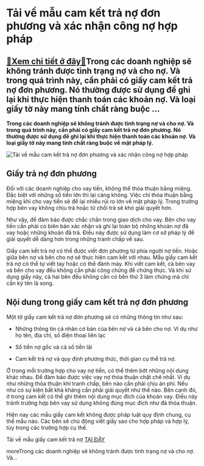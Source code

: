 Tải về mẫu cam kết trả nợ đơn phương và xác nhận công nợ hợp pháp
=================================================================

[:gift:Xem chi tiết ở đây:gift:](https://hddtvn.com/tai-ve-mau-cam-ket-tra-no-don-phuong-va-xac-nhan-cong-no-hop-phap/)Trong các doanh nghiệp sẽ không tránh được tình trạng nợ và cho nợ. Và trong quá trình này, cần phải có giấy cam kết trả nợ đơn phương. Nó thường được sử dụng để ghi lại khi thực hiện thanh toán các khoản nợ. Và loại giấy tờ này mang tính chất ràng buộc …
---------------------------------------------------------------------------------------------------------------------------------------------------------------------------------------------------------------------------------------------------------------

**Trong các doanh nghiệp sẽ không tránh được tình trạng nợ và cho nợ. Và trong quá trình này, cần phải có giấy cam kết trả nợ đơn phương. Nó thường được sử dụng để ghi lại khi thực hiện thanh toán các khoản nợ. Và loại giấy tờ này mang tính chất ràng buộc về mặt pháp lý.**


![Tải về mẫu cam kết trả nợ đơn phương và xác nhận công nợ hợp pháp](https://hddtvn.com/wp-content/uploads/2021/01/vay-tien-nhanh-nhat-e113.jpg)


Giấy trả nợ đơn phương
----------------------


Đối với các doanh nghiệp cho vay tiền, không thể thỏa thuận bằng miệng. Đặc biệt với những số tiền lớn thì lại càng không. Việc chỉ thỏa thuận bằng miệng khi cho vay tiền sẽ để lại nhiều rủi ro lớn về mặt pháp lý. Trong trường hợp bên vay không chịu trả hoặc từ chối trả sẽ khó giải quyết hơn.


Như vậy, để đảm bảo được chắc chắn trong giao dịch cho vay. Bên cho vay tiền cần phải có biên bản xác nhận và ghi lại toàn bộ những khoản nợ đã vay hoặc những khoản đã trả. Điều này được sử dụng làm cơ sở pháp lý để giải quyết dễ dàng hơn trong những tranh chấp về sau.


Giấy cam kết trả nợ có thể được viết đơn phương từ phía người nợ tiền. Hoặc giữa bên nợ và bên cho nợ sẽ thực hiện cam kết với nhau. Mẫu giấy cam kết trả nợ có thể tự viết tay hoặc có thể đánh máy. Khi viết cam kết, cả bên vay và bên cho vay đều không cần phải công chứng để chứng thực. Và khi sử dụng giấy này, cả hai bên đều không cần có bên thứ 3 làm chứng mà chỉ cần ký tên là xong.


Nội dung trong giấy cam kết trả nợ đơn phương
---------------------------------------------


Một tờ giấy cam kết trả nợ đơn phương sẽ có những thông tin như sau:




* Những thông tin cá nhân cơ bản của bên nợ và cả bên cho nợ. Ví dụ như họ tên, địa chỉ, số điện thoại liên lạc

* Số tiền nợ gốc và cả số tiền lãi

* Cam kết trả nợ và quy định phương thức, thời gian cụ thể trả nợ.



Ở trong mỗi trường hợp cho vay nợ tiền, có thể thêm bớt những nội dung khác nhau. Để đảm bảo được việc vay nợ thỏa thuận chặt chẽ nhất. Ví dụ như những thỏa thuận khi tranh chấp, bên nào cần phải chịu án phí. Nếu như có sự kiện bất khả kháng cần phải giải quyết như thế nào. Bên cạnh đó, ở trong cam kết có thể ghi thêm nội dung mục đích của khoản vay. Điều này tránh trường hợp bên vay sử dụng không đúng mục đích như đã thỏa thuận.


Hiện nay các mẫu giấy cam kết không được pháp luật quy định chung, cụ thể mẫu nào. Các bên sẽ chủ động viết giấy sao cho hợp pháp và hợp lý, tùy trong các trường hợp cụ thể.


Tải về mẫu giấy cam kết trả nợ [TẠI ĐÂY](https://drive.google.com/file/d/1m6dmV5fh8Nwo51-Jurzy0JWHF-H91BEt/view?usp=sharing)


moreTrong các doanh nghiệp sẽ không tránh được tình trạng nợ và cho nợ. Và…

